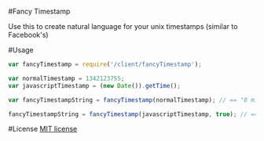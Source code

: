#Fancy Timestamp

Use this to create natural language for your unix timestamps (similar to Facebook's)

#Usage

```javascript
var fancyTimestamp = require('/client/fancyTimestamp');

var normalTimestamp = 1342123755;
var javascriptTimestamp = (new Date()).getTime();

var fancyTimestampString = fancyTimestamp(normalTimestamp); // == "8 minutes ago"

fancyTimestampString = fancyTimestamp(javascriptTimestamp, true); // == "Just Now!"
```

#License
<a href="http://www.opensource.org/licenses/mit-license.php/">MIT license</a>